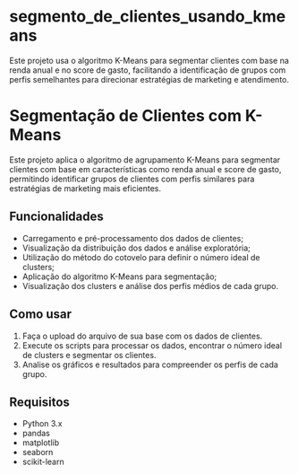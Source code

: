 # segmento_de_clientes_usando_kmeans
Este projeto usa o algoritmo K-Means para segmentar clientes com base na renda anual e no score de gasto, facilitando a identificação de grupos com perfis semelhantes para direcionar estratégias de marketing e atendimento.

# Segmentação de Clientes com K-Means

Este projeto aplica o algoritmo de agrupamento K-Means para segmentar clientes com base em características como renda anual e score de gasto, permitindo identificar grupos de clientes com perfis similares para estratégias de marketing mais eficientes.

## Funcionalidades

- Carregamento e pré-processamento dos dados de clientes;
- Visualização da distribuição dos dados e análise exploratória;
- Utilização do método do cotovelo para definir o número ideal de clusters;
- Aplicação do algoritmo K-Means para segmentação;
- Visualização dos clusters e análise dos perfis médios de cada grupo.

## Como usar

1. Faça o upload do arquivo de sua base com os dados de clientes.
2. Execute os scripts para processar os dados, encontrar o número ideal de clusters e segmentar os clientes.
3. Analise os gráficos e resultados para compreender os perfis de cada grupo.

## Requisitos

- Python 3.x  
- pandas  
- matplotlib  
- seaborn  
- scikit-learn
